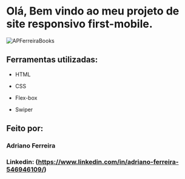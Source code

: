 # Olá, Bem vindo ao meu projeto de site responsivo first-mobile.

![APFerreiraBooks](https://github.com/AOFerreira/AluraBook/assets/19846612/eadaef84-63d5-4cb0-8e8a-0ff2a4b0a440)


## Ferramentas utilizadas:

* HTML

* CSS

* Flex-box

* Swiper

## Feito por:

### Adriano Ferreira

### Linkedin: (https://www.linkedin.com/in/adriano-ferreira-546946109/)

